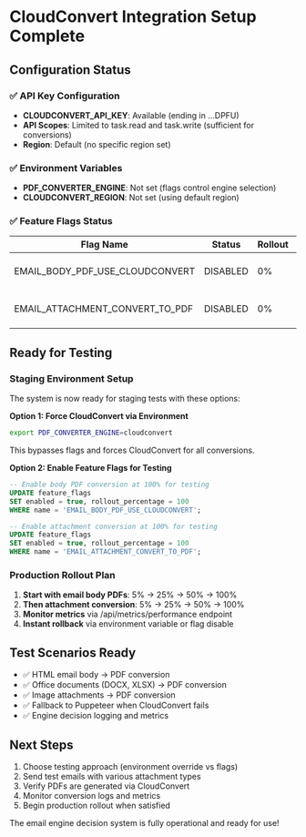 # CloudConvert Integration Setup Complete

## Configuration Status

### ✅ API Key Configuration
- **CLOUDCONVERT_API_KEY**: Available (ending in ...DPFU)
- **API Scopes**: Limited to task.read and task.write (sufficient for conversions)
- **Region**: Default (no specific region set)

### ✅ Environment Variables
- **PDF_CONVERTER_ENGINE**: Not set (flags control engine selection)
- **CLOUDCONVERT_REGION**: Not set (using default region)

### ✅ Feature Flags Status
| Flag Name | Status | Rollout | Tier | Description |
|-----------|--------|---------|------|-------------|
| EMAIL_BODY_PDF_USE_CLOUDCONVERT | DISABLED | 0% | free | CloudConvert for email body PDFs |
| EMAIL_ATTACHMENT_CONVERT_TO_PDF | DISABLED | 0% | free | CloudConvert for attachments |

## Ready for Testing

### Staging Environment Setup
The system is now ready for staging tests with these options:

**Option 1: Force CloudConvert via Environment**
```bash
export PDF_CONVERTER_ENGINE=cloudconvert
```
This bypasses flags and forces CloudConvert for all conversions.

**Option 2: Enable Feature Flags for Testing**
```sql
-- Enable body PDF conversion at 100% for testing
UPDATE feature_flags 
SET enabled = true, rollout_percentage = 100 
WHERE name = 'EMAIL_BODY_PDF_USE_CLOUDCONVERT';

-- Enable attachment conversion at 100% for testing
UPDATE feature_flags 
SET enabled = true, rollout_percentage = 100 
WHERE name = 'EMAIL_ATTACHMENT_CONVERT_TO_PDF';
```

### Production Rollout Plan
1. **Start with email body PDFs**: 5% → 25% → 50% → 100%
2. **Then attachment conversion**: 5% → 25% → 50% → 100%
3. **Monitor metrics** via /api/metrics/performance endpoint
4. **Instant rollback** via environment variable or flag disable

## Test Scenarios Ready
- ✅ HTML email body → PDF conversion
- ✅ Office documents (DOCX, XLSX) → PDF conversion
- ✅ Image attachments → PDF conversion
- ✅ Fallback to Puppeteer when CloudConvert fails
- ✅ Engine decision logging and metrics

## Next Steps
1. Choose testing approach (environment override vs flags)
2. Send test emails with various attachment types
3. Verify PDFs are generated via CloudConvert
4. Monitor conversion logs and metrics
5. Begin production rollout when satisfied

The email engine decision system is fully operational and ready for use!